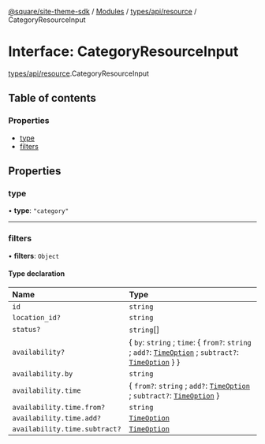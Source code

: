 [@square/site-theme-sdk](../GettingStarted.md) / [Modules](../modules.md) / [types/api/resource](../modules/types_api_resource.md) / CategoryResourceInput

# Interface: CategoryResourceInput

[types/api/resource](../modules/types_api_resource.md).CategoryResourceInput

## Table of contents

### Properties

- [type](types_api_resource.CategoryResourceInput.md#type)
- [filters](types_api_resource.CategoryResourceInput.md#filters)

## Properties

### type

• **type**: ``"category"``

___

### filters

• **filters**: `Object`

#### Type declaration

| Name | Type |
| :------ | :------ |
| `id` | `string` |
| `location_id?` | `string` |
| `status?` | `string`[] |
| `availability?` | { `by`: `string` ; `time`: { `from?`: `string` ; `add?`: [`TimeOption`](types_api_resource.TimeOption.md) ; `subtract?`: [`TimeOption`](types_api_resource.TimeOption.md)  }  } |
| `availability.by` | `string` |
| `availability.time` | { `from?`: `string` ; `add?`: [`TimeOption`](types_api_resource.TimeOption.md) ; `subtract?`: [`TimeOption`](types_api_resource.TimeOption.md)  } |
| `availability.time.from?` | `string` |
| `availability.time.add?` | [`TimeOption`](types_api_resource.TimeOption.md) |
| `availability.time.subtract?` | [`TimeOption`](types_api_resource.TimeOption.md) |
